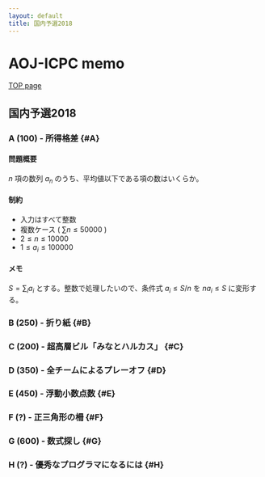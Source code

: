 ```yaml
---
layout: default
title: 国内予選2018
---
```


# **AOJ-ICPC memo**
[TOP page](../)
## 国内予選2018
### A (100) - 所得格差 {#A}
#### 問題概要
$n$ 項の数列 $a_n$ のうち、平均値以下である項の数はいくらか。

#### 制約
- 入力はすべて整数
- 複数ケース ( $\sum n \le 50000$ )
- $2 \le n \le 10000$
- $1 \le a_i \le 100000$

#### メモ
$S = \sum_{i} a_i$ とする。整数で処理したいので、条件式 $a_i \le S/n$ を $n a_i \le S$ に変形する。

### B (250) - 折り紙 {#B}

### C (200) - 超高層ビル「みなとハルカス」 {#C}

### D (350) - 全チームによるプレーオフ {#D}

### E (450) - 浮動小数点数 {#E}

### F (?) - 正三角形の柵 {#F}

### G (600) - 数式探し {#G}

### H (?) - 優秀なプログラマになるには {#H}
